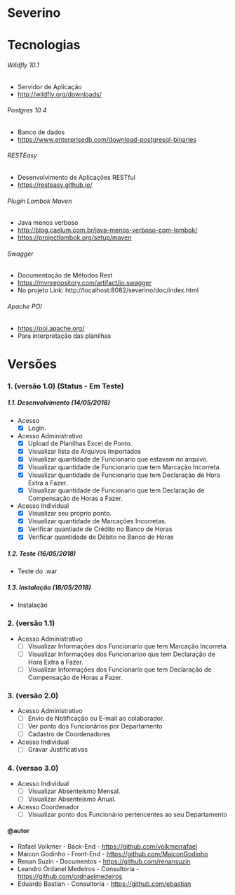 # Severino

# Tecnologias
###### Wildfly 10.1
* Servidor de Aplicação
* http://wildfly.org/downloads/

###### Postgres 10.4
* Banco de dados
* https://www.enterprisedb.com/download-postgresql-binaries

###### RESTEasy
* Desenvolvimento de Aplicações RESTful
* https://resteasy.github.io/

###### Plugin Lombok Maven
* Java menos verboso
* http://blog.caelum.com.br/java-menos-verboso-com-lombok/
* https://projectlombok.org/setup/maven

###### Swagger
* Documentação de Métodos Rest
* https://mvnrepository.com/artifact/io.swagger
* No projeto Link: http://localhost:8082/severino/doc/index.html

###### Apache POI
* https://poi.apache.org/
* Para interpretação das planilhas

# Versões
### 1. (versão 1.0) (Status - Em Teste)
##### 1.1. Desenvolvimento (14/05/2018)
* Acesso
  - [x] Login.
* Acesso Administrativo
  - [x] Upload de Planilhas Excel de Ponto.
  - [x] Visualizar lista de Arquivos Importados
  - [x] Visualizar quantidade de Funcionario que estavam no arquivo.
  - [x] Visualizar quantidade de Funcionario que tem Marcação Incorreta.
  - [x] Visualizar quantidade de Funcionario que tem Declaração de Hora Extra a Fazer.
  - [x] Visualizar quantidade de Funcionario que tem Declaração de Compensação de Horas a Fazer.
* Acesso Individual
  - [x] Visualizar seu próprio ponto.
  - [x] Visualizar quantidade de Marcações Incorretas.
  - [x] Verificar quantiade de Crédito no Banco de Horas
  - [x] Verificar quantidade de Débito no Banco de Horas
##### 1.2. Teste (16/05/2018)
* Teste do .war
##### 1.3. Instalação (18/05/2018)
* Instalação 

### 2. (versão 1.1)
* Acesso Administrativo 
  - [ ] Visualizar Informações dos Funcionario que tem Marcação Incorreta.
  - [ ] Visualizar Informações dos Funcionarioo que tem Declaração de Hora Extra a Fazer.
  - [ ] Visualizar Informações dos Funcionario que tem Declaração de Compensação de Horas a Fazer.

### 3. (versão 2.0)
* Acesso Administrativo
  - [ ] Envio de Notificação ou E-mail ao colaborador.
  - [ ] Ver ponto dos Funcionários por Departamento
  - [ ] Cadastro de Coordenadores
* Acesso Individual
  - [ ] Gravar Justificativas

### 4. (versao 3.0)
* Acesso Individual
  - [ ] Visualizar Absenteísmo Mensal.
  - [ ] Visualizar Absenteísmo Anual.
* Acesso Coordenador
  - [ ] Visualizar ponto dos Funcionário pertencentes ao seu Departamento

#### @autor 
* Rafael Volkmer - Back-End - https://github.com/volkmerrafael
* Maicon Godinho - Front-End - https://github.com/MaiconGodinho
* Renan Suzin - Documentos - https://github.com/renansuzin
* Leandro Ordanel Medeiros - Consultoria - https://github.com/ordnaelmedeiros
* Eduardo Bastian - Consultoria - https://github.com/ebastian
